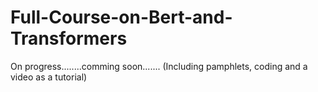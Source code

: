 # Full-Course-on-Bert-and-Transformers
On progress........comming soon.......
(Including pamphlets, coding and a video as a tutorial)
